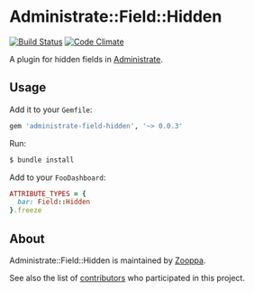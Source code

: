 # Administrate::Field::Hidden

[![Build Status](https://travis-ci.com/zooppa/administrate-field-hidden.svg?branch=master)](https://travis-ci.com/zooppa/administrate-field-hidden)
[![Code Climate](https://codeclimate.com/github/zooppa/administrate-field-hidden/badges/gpa.svg)](https://codeclimate.com/github/zooppa/administrate-field-hidden)

A plugin for hidden fields in [Administrate].

## Usage

Add it to your `Gemfile`:

```ruby
gem 'administrate-field-hidden', '~> 0.0.3'
```

Run:

```bash
$ bundle install
```

Add to your `FooDashboard`:

```ruby
ATTRIBUTE_TYPES = {
  bar: Field::Hidden
}.freeze
```

## About

Administrate::Field::Hidden is maintained by [Zooppa].

See also the list of [contributors](https://github.com/zooppa/administrate-field-hidden/contributors) who participated in this project.

[administrate]: https://github.com/thoughtbot/administrate
[zooppa]: https://www.zooppa.com/
